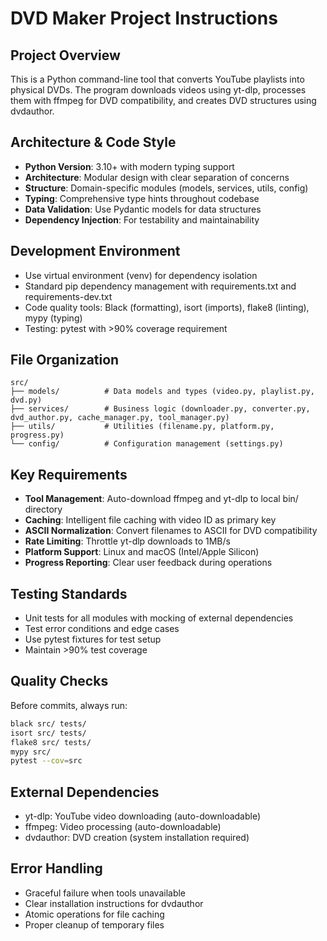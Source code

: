 # DVD Maker Project Instructions

## Project Overview
This is a Python command-line tool that converts YouTube playlists into physical DVDs. The program downloads videos using yt-dlp, processes them with ffmpeg for DVD compatibility, and creates DVD structures using dvdauthor.

## Architecture & Code Style
- **Python Version**: 3.10+ with modern typing support
- **Architecture**: Modular design with clear separation of concerns
- **Structure**: Domain-specific modules (models, services, utils, config)
- **Typing**: Comprehensive type hints throughout codebase
- **Data Validation**: Use Pydantic models for data structures
- **Dependency Injection**: For testability and maintainability

## Development Environment
- Use virtual environment (venv) for dependency isolation
- Standard pip dependency management with requirements.txt and requirements-dev.txt
- Code quality tools: Black (formatting), isort (imports), flake8 (linting), mypy (typing)
- Testing: pytest with >90% coverage requirement

## File Organization
```
src/
├── models/          # Data models and types (video.py, playlist.py, dvd.py)
├── services/        # Business logic (downloader.py, converter.py, dvd_author.py, cache_manager.py, tool_manager.py)
├── utils/           # Utilities (filename.py, platform.py, progress.py)
└── config/          # Configuration management (settings.py)
```

## Key Requirements
- **Tool Management**: Auto-download ffmpeg and yt-dlp to local bin/ directory
- **Caching**: Intelligent file caching with video ID as primary key
- **ASCII Normalization**: Convert filenames to ASCII for DVD compatibility
- **Rate Limiting**: Throttle yt-dlp downloads to 1MB/s
- **Platform Support**: Linux and macOS (Intel/Apple Silicon)
- **Progress Reporting**: Clear user feedback during operations

## Testing Standards
- Unit tests for all modules with mocking of external dependencies
- Test error conditions and edge cases
- Use pytest fixtures for test setup
- Maintain >90% test coverage

## Quality Checks
Before commits, always run:
```bash
black src/ tests/
isort src/ tests/
flake8 src/ tests/
mypy src/
pytest --cov=src
```

## External Dependencies
- yt-dlp: YouTube video downloading (auto-downloadable)
- ffmpeg: Video processing (auto-downloadable)  
- dvdauthor: DVD creation (system installation required)

## Error Handling
- Graceful failure when tools unavailable
- Clear installation instructions for dvdauthor
- Atomic operations for file caching
- Proper cleanup of temporary files